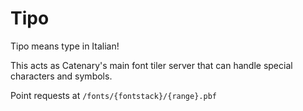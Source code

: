 # Tipo

Tipo means type in Italian!

This acts as Catenary's main font tiler server that can handle special characters and symbols.

Point requests at `/fonts/{fontstack}/{range}.pbf`
